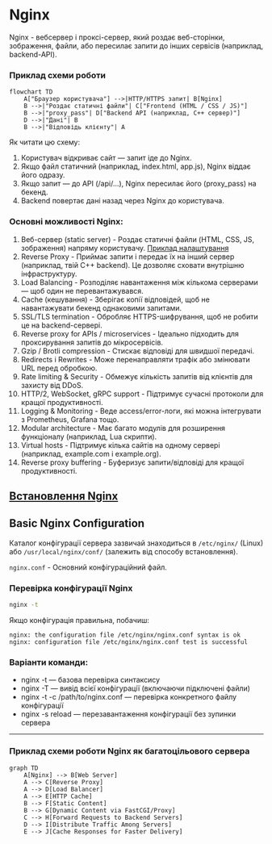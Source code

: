 # Nginx

Nginx - вебсервер і проксі-сервер, який роздає веб-сторінки, зображення, файли, або пересилає запити до інших сервісів (наприклад, backend-API).

### Приклад схеми роботи
```mermaid
flowchart TD
    A["Браузер користувача"] -->|HTTP/HTTPS запит| B[Nginx]
    B -->|"Роздає статичні файли"| C["Frontend (HTML / CSS / JS)"]
    B -->|"proxy_pass"| D["Backend API (наприклад, C++ сервер)"]
    D -->|"Дані"| B
    B -->|"Відповідь клієнту"| A
```

Як читати цю схему:
1. Користувач відкриває сайт — запит іде до Nginx.
2. Якщо файл статичний (наприклад, index.html, app.js), Nginx віддає його одразу.
3. Якщо запит — до API (/api/...), Nginx пересилає його (proxy_pass) на бекенд.
4. Backend повертає дані назад через Nginx до користувача.

### Основні можливості Nginx:
1. Веб-сервер (static server) - Роздає статичні файли (HTML, CSS, JS, зображення) напряму користувачу. [Приклад налаштування](./StaticServer.md)
2. Reverse Proxy - Приймає запити і передає їх на інший сервер (наприклад, твій C++ backend). Це дозволяє сховати внутрішню інфраструктуру.
3. Load Balancing - Розподіляє навантаження між кількома серверами — щоб один не перевантажувався.
4. Cache (кешування) - Зберігає копії відповідей, щоб не навантажувати бекенд однаковими запитами.
5. SSL/TLS termination - Обробляє HTTPS-шифрування, щоб не робити це на backend-сервері.
6. Reverse proxy for APIs / microservices - Ідеально підходить для проксирування запитів до мікросервісів.
7. Gzip / Brotli compression - Стискає відповіді для швидшої передачі.
8. Redirects і Rewrites - Може перенаправляти трафік або змінювати URL перед обробкою.
9. Rate limiting & Security - Обмежує кількість запитів від клієнтів для захисту від DDoS.
10. HTTP/2, WebSocket, gRPC support - Підтримує сучасні протоколи для кращої продуктивності.
11. Logging & Monitoring - Веде access/error-логи, які можна інтегрувати з Prometheus, Grafana тощо.
12. Modular architecture - Має багато модулів для розширення функціоналу (наприклад, Lua скрипти).
13. Virtual hosts - Підтримує кілька сайтів на одному сервері (наприклад, example.com і example.org).
14. Reverse proxy buffering - Буферизує запити/відповіді для кращої продуктивності.


## [Встановлення Nginx](./Installation.md)
## Basic Nginx Configuration
Каталог конфігурації сервера зазвичай знаходиться в `/etc/nginx/` (Linux) або `/usr/local/nginx/conf/` (залежить від способу встановлення).

`nginx.conf` - Основний конфігураційний файл.

### Перевірка конфігурації Nginx
```sh
nginx -t
```
Якщо конфігурація правильна, побачиш:
```
nginx: the configuration file /etc/nginx/nginx.conf syntax is ok
nginx: configuration file /etc/nginx/nginx.conf test is successful
```

### Варіанти команди:
- nginx -t — базова перевірка синтаксису
- nginx -T — вивід всієї конфігурації (включаючи підключені файли)
- nginx -t -c /path/to/nginx.conf — перевірка конкретного файлу конфігурації
- nginx -s reload — перезавантаження конфігурації без зупинки сервера
--- 

### Приклад схеми роботи Nginx як багатоцільового сервера

```mermaid
graph TD
    A[Nginx] --> B[Web Server]
    A --> C[Reverse Proxy]
    A --> D[Load Balancer]
    A --> E[HTTP Cache]
    B --> F[Static Content]
    B --> G[Dynamic Content via FastCGI/Proxy]
    C --> H[Forward Requests to Backend Servers]
    D --> I[Distribute Traffic Among Servers]
    E --> J[Cache Responses for Faster Delivery]
```